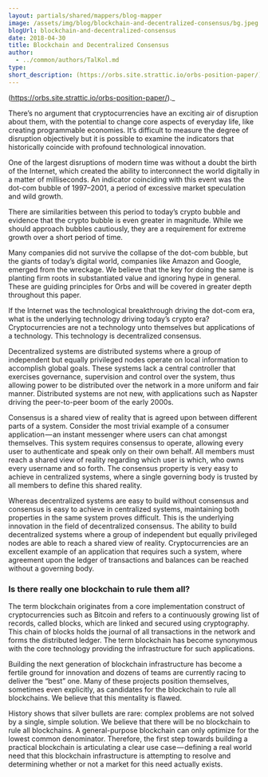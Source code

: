 ```yaml
---
layout: partials/shared/mappers/blog-mapper
image: /assets/img/blog/blockchain-and-decentralized-consensus/bg.jpeg
blogUrl: blockchain-and-decentralized-consensus
date: 2018-04-30
title: Blockchain and Decentralized Consensus
author:
  - ../common/authors/TalKol.md
type:
short_description: (https://orbs.site.strattic.io/orbs-position-paper/)._
---
```


(https://orbs.site.strattic.io/orbs-position-paper/).\_

There’s no argument that cryptocurrencies have an exciting air of disruption about them, with the potential to change core aspects of everyday life, like creating programmable economies. It’s difficult to measure the degree of disruption objectively but it is possible to examine the indicators that historically coincide with profound technological innovation.

One of the largest disruptions of modern time was without a doubt the birth of the Internet, which created the ability to interconnect the world digitally in a matter of milliseconds. An indicator coinciding with this event was the dot-com bubble of 1997–2001, a period of excessive market speculation and wild growth.

There are similarities between this period to today’s crypto bubble and evidence that the crypto bubble is even greater in magnitude. While we should approach bubbles cautiously, they are a requirement for extreme growth over a short period of time.

Many companies did not survive the collapse of the dot-com bubble, but the giants of today’s digital world, companies like Amazon and Google, emerged from the wreckage. We believe that the key for doing the same is planting firm roots in substantiated value and ignoring hype in general. These are guiding principles for Orbs and will be covered in greater depth throughout this paper.

If the Internet was the technological breakthrough driving the dot-com era, what is the underlying technology driving today’s crypto era? Cryptocurrencies are not a technology unto themselves but applications of a technology. This technology is decentralized consensus.

Decentralized systems are distributed systems where a group of independent but equally privileged nodes operate on local information to accomplish global goals. These systems lack a central controller that exercises governance, supervision and control over the system, thus allowing power to be distributed over the network in a more uniform and fair manner. Distributed systems are not new, with applications such as Napster driving the peer-to-peer boom of the early 2000s.

Consensus is a shared view of reality that is agreed upon between different parts of a system. Consider the most trivial example of a consumer application — an instant messenger where users can chat amongst themselves. This system requires consensus to operate, allowing every user to authenticate and speak only on their own behalf. All members must reach a shared view of reality regarding which user is which, who owns every username and so forth. The consensus property is very easy to achieve in centralized systems, where a single governing body is trusted by all members to define this shared reality.

Whereas decentralized systems are easy to build without consensus and consensus is easy to achieve in centralized systems, maintaining both properties in the same system proves difficult. This is the underlying innovation in the field of decentralized consensus. The ability to build decentralized systems where a group of independent but equally privileged nodes are able to reach a shared view of reality. Cryptocurrencies are an excellent example of an application that requires such a system, where agreement upon the ledger of transactions and balances can be reached without a governing body.

### Is there really one blockchain to rule them all?

The term blockchain originates from a core implementation construct of cryptocurrencies such as Bitcoin and refers to a continuously growing list of records, called blocks, which are linked and secured using cryptography. This chain of blocks holds the journal of all transactions in the network and forms the distributed ledger. The term blockchain has become synonymous with the core technology providing the infrastructure for such applications.

Building the next generation of blockchain infrastructure has become a fertile ground for innovation and dozens of teams are currently racing to deliver the “best” one. Many of these projects position themselves, sometimes even explicitly, as candidates for the blockchain to rule all blockchains. We believe that this mentality is flawed.

History shows that silver bullets are rare: complex problems are not solved by a single, simple solution. We believe that there will be no blockchain to rule all blockchains. A general-purpose blockchain can only optimize for the lowest common denominator. Therefore, the first step towards building a practical blockchain is articulating a clear use case — defining a real world need that this blockchain infrastructure is attempting to resolve and determining whether or not a market for this need actually exists.
